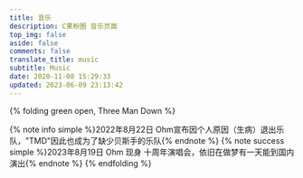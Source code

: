 ```yaml
---
title: 音乐
description: C果粉圈 音乐页面
top_img: false
aside: false
comments: false
translate_title: music
subtitle: Music
date: 2020-11-08 15:29:33
updated: 2023-06-09 23:13:42
---
```

<link rel="stylesheet" href="https://cdn.jsdelivr.net/npm/aplayer/dist/APlayer.min.css">
<script src="https://cdn.jsdelivr.net/npm/aplayer/dist/APlayer.min.js"></script>
<script src="https://cdn.jsdelivr.net/npm/@xizeyoupan/meting/dist/Meting.min.js"></script>
<script>var meting_api="https://meting.ccknbc.cc/api?server=:server&type=:type&id=:id&auth=:auth&r=:r"</script>

<!-- https://music.startly.cn/ 不支持 artist
https://meting.yany.ml/api 不支持 qq音乐 音频
https://geekswg-meting.geekswg.top/api 不支持 qq音乐
https://meting.ccknbc.cc/api 支持 Netease, QQ, YouTube Music, Spotify -->

{% folding green open, Three Man Down %}
<!-- {% note green 'fa-solid fa-dice-three' simple %}Three Man Down × Tilly Birds{% endnote %} -->
<meting-js server="netease" type="artist" id="12838890" list-folded="true" theme="#8fbc8f"></meting-js>
{% note info simple %}2022年8月22日 Ohm宣布因个人原因（生病）退出乐队，"TMD"因此也成为了缺少贝斯手的乐队{% endnote %}
{% note success simple %}2023年8月19日 Ohm 现身 十周年演唱会，依旧在做梦有一天能到国内演出{% endnote %}
{% endfolding %}

